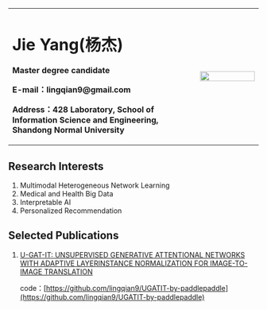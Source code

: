 <table border="0">
  <tr>
    <td width="75%">
      <h1>Jie Yang(杨杰)</h1>
      <p><b>Master degree candidate</b></p>
      <p><b>E-mail：lingqian9@gmail.com</b></p>
      <p><b>Address：428 Laboratory, School of Information Science and Engineering, Shandong Normal University</b></p>
    </td>                                                                                                                                                                         
    <td width="25%">
      <img src="/图片1.jpg" width="100%">      
    </td>
  </tr>
</table>


## Research Interests

1. Multimodal Heterogeneous Network Learning
2. Medical and Health Big Data
3. Interpretable AI
4. Personalized Recommendation

## Selected Publications


1. [U-GAT-IT: UNSUPERVISED GENERATIVE ATTENTIONAL NETWORKS WITH ADAPTIVE LAYERINSTANCE NORMALIZATION FOR IMAGE-TO-IMAGE TRANSLATION](https://arxiv.org/pdf/1907.10830.pdf)
   
   code：[https://github.com/lingqian9/UGATIT-by-paddlepaddle](https://github.com/lingqian9/UGATIT-by-paddlepaddle)
